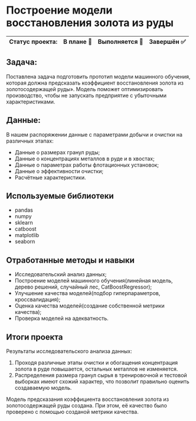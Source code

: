 # Построение модели восстановления золота из руды

Статус проекта: | В плане :black_square_button: | Выполняется :black_square_button: | Завершён :white_check_mark: | 
:------------ | :-------------| :-------------| :-------------

## Задача:

Поставлена задача подготовить прототип модели машинного обучения, которая должна предсказать коэффициент восстановления золота из золотосодержащей руды». Модель поможет оптимизировать производство, чтобы не запускать предприятие с убыточными характеристиками. 

## Данные:

В нашем распоряжении данные с параметрами добычи и очистки на различных этапах:
- Данные о размерах гранул руды;
- Данные о концентрациях металлов в руде и в хвостах;
- Данные о параметрах работы флотационных установок;
- Данные о эффективности очистки;
- Расчётные характеристики.

## Используемые библиотеки
- pandas
- numpy
- sklearn
- catboost
- matplotlib
- seaborn

## Отработанные методы и навыки
- Исследовательский анализ данных;
- Построение моделей машинного обучения(линейная модель, дерево решений, случайный лес, CatBoostRegressor);
- Улучшение качества моделей(подбор гиперпараметров, кроссвалидация);
- Оценка качества моделей(создание собственной метрики качества);
- Проверка моделей на адекватность.

## Итоги проекта

Результаты исследовательского анализа данных:
1. Проходя различные этапы очистки и обогащения концентрация золота в руде повышается, остальных металлов не изменяется. 
2. Распределения размера гранул сырья в тренировочной и тестовой выборках имеют схожий характер, что позволит правильно оценить создаваемую модель.

Модель предсказания коэффициента восстановления золота из золотосодержащей руды создана. При этом, её качество было проверено с помощью созданой метрики качества.

